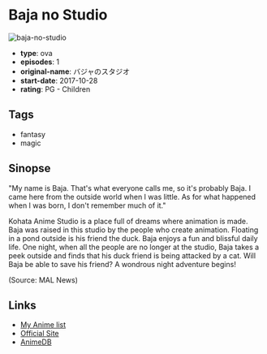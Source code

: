 # Baja no Studio

![baja-no-studio](https://cdn.myanimelist.net/images/anime/11/87069.jpg)

-   **type**: ova
-   **episodes**: 1
-   **original-name**: バジャのスタジオ
-   **start-date**: 2017-10-28
-   **rating**: PG - Children

## Tags

-   fantasy
-   magic

## Sinopse

"My name is Baja. That's what everyone calls me, so it's probably Baja. I came here from the outside world when I was little. As for what happened when I was born, I don't remember much of it."

Kohata Anime Studio is a place full of dreams where animation is made. Baja was raised in this studio by the people who create animation. Floating in a pond outside is his friend the duck. Baja enjoys a fun and blissful daily life. One night, when all the people are no longer at the studio, Baja takes a peek outside and finds that his duck friend is being attacked by a cat. Will Baja be able to save his friend? A wondrous night adventure begins!

(Source: MAL News)

## Links

-   [My Anime list](https://myanimelist.net/anime/35965/Baja_no_Studio)
-   [Official Site](http://www.kyotoanimation.co.jp/baja/)
-   [AnimeDB](http://anidb.info/perl-bin/animedb.pl?show=anime&aid=13292)
